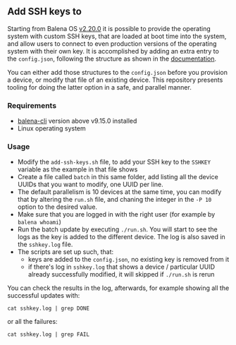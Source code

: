 ## Add SSH keys to

Starting from Balena OS [v2.20.0](https://github.com/balena-os/meta-balena/blob/master/CHANGELOG.md#v2200)
it is possible to provide the operating system with custom SSH keys, that are loaded
at boot time into the system, and allow users to connect to even production versions
of the operating system with their own key. It is accomplished by adding an extra
entry to the `config.json`, following the structure as shown in the
[documentation](https://github.com/balena-os/meta-balena#sshkeys).

You can either add those structures to the `config.json` before you provision
a device, or modify that file of an existing device. This repository presents
tooling for doing the latter option in a safe, and parallel manner.

### Requirements

* [balena-cli](https://github.com/balena-io/balena-cli/) version above v9.15.0 installed
* Linux operating system

### Usage

* Modify the `add-ssh-keys.sh` file, to add your SSH key to the `SSHKEY` variable
  as the example in that file shows
* Create a file called `batch` in this same folder, add listing all the device UUIDs
  that you want to modify, one UUID per line.
* The default parallelism is 10 devices at the same time, you can modify that by
  altering the `run.sh` file, and chaning the integer in the `-P 10` option to the
  desired value.
* Make sure that you are logged in with the right user (for example by `balena whoami`)
* Run the batch update by executing `./run.sh`. You will start to see the logs as the
  key is added to the different device. The log is also saved in the `sshkey.log` file.
* The scripts are set up such, that:
  * keys are added to the `config.json`, no existing key is removed from it
  * if there's log in `sshkey.log` that shows a device / particular UUID already
    successfully modified, it will skipped if `./run.sh` is rerun

You can check the results in the log, afterwards, for example showing all the
successful updates with:
```
cat sshkey.log | grep DONE
```
or all the failures:
```
cat sshkey.log | grep FAIL
```
